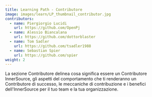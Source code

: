 ```yaml
---
title: Learning Path - Contributore
image: images/learn/LP_thumbnail_contributor.jpg
contributors:
  - name: Piergiorgio Lucidi
    url: https://github.com/OpenPj
  - name: Alessio Biancalana
    url: https://github.com/dottorblaster
  - name: Tom Sadler
    url: https://github.com/tsadler1988
  - name: Sebastian Spier
    url: https://github.com/spier
weight: 2
---
```


La sezione Contributore delinea cosa significa essere un Contributore InnerSource, gli aspetti del comportamento che ti renderanno un Contributore di successo, le meccaniche di contribuzione e i benefici dell'InnerSource per il tuo team e la tua organizzazione.
<!--- This file autogenerated from https://github.com/InnerSourceCommons/InnerSourceLearningPath/blob/master/scripts -->